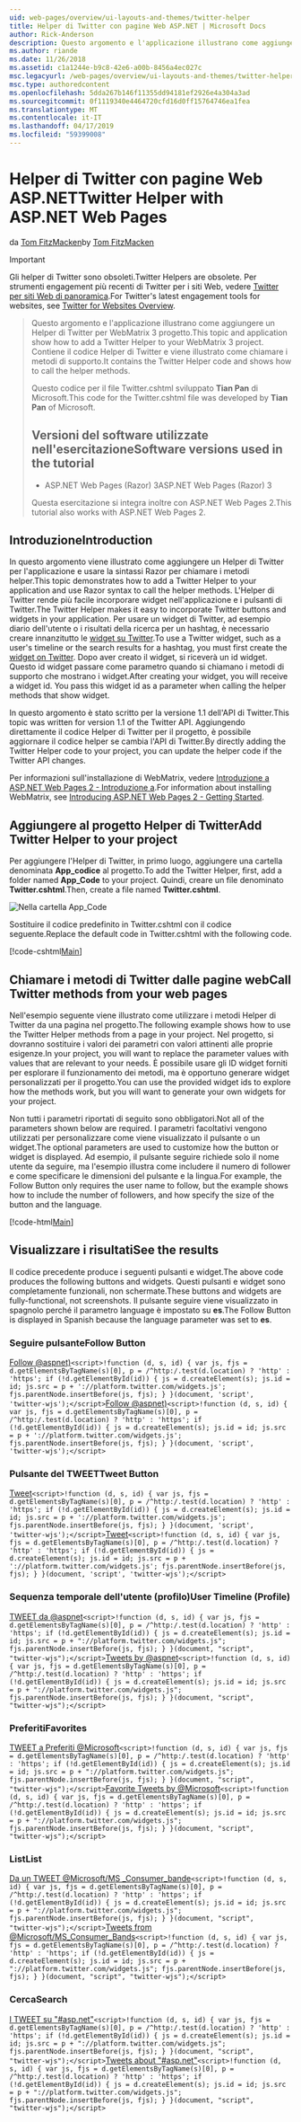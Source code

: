 ```yaml
---
uid: web-pages/overview/ui-layouts-and-themes/twitter-helper
title: Helper di Twitter con pagine Web ASP.NET | Microsoft Docs
author: Rick-Anderson
description: Questo argomento e l'applicazione illustrano come aggiungere un Helper di Twitter per WebMatrix 3 progetto. Contiene il codice Helper di Twitter e viene illustrato come chiamare il supporto...
ms.author: riande
ms.date: 11/26/2018
ms.assetid: c1a1244e-b9c8-42e6-a00b-8456a4ec027c
msc.legacyurl: /web-pages/overview/ui-layouts-and-themes/twitter-helper
msc.type: authoredcontent
ms.openlocfilehash: 5dda267b146f11355dd94181ef2926e4a304a3ad
ms.sourcegitcommit: 0f1119340e4464720cfd16d0ff15764746ea1fea
ms.translationtype: MT
ms.contentlocale: it-IT
ms.lasthandoff: 04/17/2019
ms.locfileid: "59399008"
---
```

# <a name="twitter-helper-with-aspnet-web-pages"></a><span data-ttu-id="cb3c5-104">Helper di Twitter con pagine Web ASP.NET</span><span class="sxs-lookup"><span data-stu-id="cb3c5-104">Twitter Helper with ASP.NET Web Pages</span></span>

<span data-ttu-id="cb3c5-105">da [Tom FitzMacken](https://github.com/tfitzmac)</span><span class="sxs-lookup"><span data-stu-id="cb3c5-105">by [Tom FitzMacken](https://github.com/tfitzmac)</span></span>

> [!IMPORTANT]
> <span data-ttu-id="cb3c5-106">Gli helper di Twitter sono obsoleti.</span><span class="sxs-lookup"><span data-stu-id="cb3c5-106">Twitter Helpers are obsolete.</span></span> <span data-ttu-id="cb3c5-107">Per strumenti engagement più recenti di Twitter per i siti Web, vedere [Twitter per siti Web di panoramica](https://developer.twitter.com/en/docs/twitter-for-websites/overview).</span><span class="sxs-lookup"><span data-stu-id="cb3c5-107">For Twitter's latest engagement tools for websites, see [Twitter for Websites Overview](https://developer.twitter.com/en/docs/twitter-for-websites/overview).</span></span>

> <span data-ttu-id="cb3c5-108">Questo argomento e l'applicazione illustrano come aggiungere un Helper di Twitter per WebMatrix 3 progetto.</span><span class="sxs-lookup"><span data-stu-id="cb3c5-108">This topic and application show how to add a Twitter Helper to your WebMatrix 3 project.</span></span> <span data-ttu-id="cb3c5-109">Contiene il codice Helper di Twitter e viene illustrato come chiamare i metodi di supporto.</span><span class="sxs-lookup"><span data-stu-id="cb3c5-109">It contains the Twitter Helper code and shows how to call the helper methods.</span></span>
> 
> <span data-ttu-id="cb3c5-110">Questo codice per il file Twitter.cshtml sviluppato **Tian Pan** di Microsoft.</span><span class="sxs-lookup"><span data-stu-id="cb3c5-110">This code for the Twitter.cshtml file was developed by **Tian Pan** of Microsoft.</span></span>
> 
> ## <a name="software-versions-used-in-the-tutorial"></a><span data-ttu-id="cb3c5-111">Versioni del software utilizzate nell'esercitazione</span><span class="sxs-lookup"><span data-stu-id="cb3c5-111">Software versions used in the tutorial</span></span>
> 
> 
> - <span data-ttu-id="cb3c5-112">ASP.NET Web Pages (Razor) 3</span><span class="sxs-lookup"><span data-stu-id="cb3c5-112">ASP.NET Web Pages (Razor) 3</span></span>
>   
> 
> <span data-ttu-id="cb3c5-113">Questa esercitazione si integra inoltre con ASP.NET Web Pages 2.</span><span class="sxs-lookup"><span data-stu-id="cb3c5-113">This tutorial also works with ASP.NET Web Pages 2.</span></span>


## <a name="introduction"></a><span data-ttu-id="cb3c5-114">Introduzione</span><span class="sxs-lookup"><span data-stu-id="cb3c5-114">Introduction</span></span>

<span data-ttu-id="cb3c5-115">In questo argomento viene illustrato come aggiungere un Helper di Twitter per l'applicazione e usare la sintassi Razor per chiamare i metodi helper.</span><span class="sxs-lookup"><span data-stu-id="cb3c5-115">This topic demonstrates how to add a Twitter Helper to your application and use Razor syntax to call the helper methods.</span></span> <span data-ttu-id="cb3c5-116">L'Helper di Twitter rende più facile incorporare widget nell'applicazione e i pulsanti di Twitter.</span><span class="sxs-lookup"><span data-stu-id="cb3c5-116">The Twitter Helper makes it easy to incorporate Twitter buttons and widgets in your application.</span></span> <span data-ttu-id="cb3c5-117">Per usare un widget di Twitter, ad esempio diario dell'utente o i risultati della ricerca per un hashtag, è necessario creare innanzitutto le [widget su Twitter](https://twitter.com/settings/widgets).</span><span class="sxs-lookup"><span data-stu-id="cb3c5-117">To use a Twitter widget, such as a user's timeline or the search results for a hashtag, you must first create the [widget on Twitter](https://twitter.com/settings/widgets).</span></span> <span data-ttu-id="cb3c5-118">Dopo aver creato il widget, si riceverà un id widget. Questo id widget passare come parametro quando si chiamano i metodi di supporto che mostrano i widget.</span><span class="sxs-lookup"><span data-stu-id="cb3c5-118">After creating your widget, you will receive a widget id. You pass this widget id as a parameter when calling the helper methods that show widget.</span></span>

<span data-ttu-id="cb3c5-119">In questo argomento è stato scritto per la versione 1.1 dell'API di Twitter.</span><span class="sxs-lookup"><span data-stu-id="cb3c5-119">This topic was written for version 1.1 of the Twitter API.</span></span> <span data-ttu-id="cb3c5-120">Aggiungendo direttamente il codice Helper di Twitter per il progetto, è possibile aggiornare il codice helper se cambia l'API di Twitter.</span><span class="sxs-lookup"><span data-stu-id="cb3c5-120">By directly adding the Twitter Helper code to your project, you can update the helper code if the Twitter API changes.</span></span>

<span data-ttu-id="cb3c5-121">Per informazioni sull'installazione di WebMatrix, vedere [Introduzione a ASP.NET Web Pages 2 - Introduzione a](../getting-started/introducing-aspnet-web-pages-2/getting-started.md).</span><span class="sxs-lookup"><span data-stu-id="cb3c5-121">For information about installing WebMatrix, see [Introducing ASP.NET Web Pages 2 - Getting Started](../getting-started/introducing-aspnet-web-pages-2/getting-started.md).</span></span>

## <a name="add-twitter-helper-to-your-project"></a><span data-ttu-id="cb3c5-122">Aggiungere al progetto Helper di Twitter</span><span class="sxs-lookup"><span data-stu-id="cb3c5-122">Add Twitter Helper to your project</span></span>

<span data-ttu-id="cb3c5-123">Per aggiungere l'Helper di Twitter, in primo luogo, aggiungere una cartella denominata **App\_codice** al progetto.</span><span class="sxs-lookup"><span data-stu-id="cb3c5-123">To add the Twitter Helper, first, add a folder named **App\_Code** to your project.</span></span> <span data-ttu-id="cb3c5-124">Quindi, creare un file denominato **Twitter.cshtml**.</span><span class="sxs-lookup"><span data-stu-id="cb3c5-124">Then, create a file named **Twitter.cshtml**.</span></span>

![Nella cartella App_Code](twitter-helper/_static/image1.png)

<span data-ttu-id="cb3c5-126">Sostituire il codice predefinito in Twitter.cshtml con il codice seguente.</span><span class="sxs-lookup"><span data-stu-id="cb3c5-126">Replace the default code in Twitter.cshtml with the following code.</span></span>

[!code-cshtml[Main](twitter-helper/samples/sample1.cshtml)]

## <a name="call-twitter-methods-from-your-web-pages"></a><span data-ttu-id="cb3c5-127">Chiamare i metodi di Twitter dalle pagine web</span><span class="sxs-lookup"><span data-stu-id="cb3c5-127">Call Twitter methods from your web pages</span></span>

<span data-ttu-id="cb3c5-128">Nell'esempio seguente viene illustrato come utilizzare i metodi Helper di Twitter da una pagina nel progetto.</span><span class="sxs-lookup"><span data-stu-id="cb3c5-128">The following example shows how to use the Twitter Helper methods from a page in your project.</span></span> <span data-ttu-id="cb3c5-129">Nel progetto, si dovranno sostituire i valori dei parametri con valori attinenti alle proprie esigenze.</span><span class="sxs-lookup"><span data-stu-id="cb3c5-129">In your project, you will want to replace the parameter values with values that are relevant to your needs.</span></span> <span data-ttu-id="cb3c5-130">È possibile usare gli ID widget forniti per esplorare il funzionamento dei metodi, ma è opportuno generare widget personalizzati per il progetto.</span><span class="sxs-lookup"><span data-stu-id="cb3c5-130">You can use the provided widget ids to explore how the methods work, but you will want to generate your own widgets for your project.</span></span>

<span data-ttu-id="cb3c5-131">Non tutti i parametri riportati di seguito sono obbligatori.</span><span class="sxs-lookup"><span data-stu-id="cb3c5-131">Not all of the parameters shown below are required.</span></span> <span data-ttu-id="cb3c5-132">I parametri facoltativi vengono utilizzati per personalizzare come viene visualizzato il pulsante o un widget.</span><span class="sxs-lookup"><span data-stu-id="cb3c5-132">The optional parameters are used to customize how the button or widget is displayed.</span></span> <span data-ttu-id="cb3c5-133">Ad esempio, il pulsante seguire richiede solo il nome utente da seguire, ma l'esempio illustra come includere il numero di follower e come specificare le dimensioni del pulsante e la lingua.</span><span class="sxs-lookup"><span data-stu-id="cb3c5-133">For example, the Follow Button only requires the user name to follow, but the example shows how to include the number of followers, and how specify the size of the button and the language.</span></span>

[!code-html[Main](twitter-helper/samples/sample2.html)]

## <a name="see-the-results"></a><span data-ttu-id="cb3c5-134">Visualizzare i risultati</span><span class="sxs-lookup"><span data-stu-id="cb3c5-134">See the results</span></span>

<span data-ttu-id="cb3c5-135">Il codice precedente produce i seguenti pulsanti e widget.</span><span class="sxs-lookup"><span data-stu-id="cb3c5-135">The above code produces the following buttons and widgets.</span></span> <span data-ttu-id="cb3c5-136">Questi pulsanti e widget sono completamente funzionali, non schermate.</span><span class="sxs-lookup"><span data-stu-id="cb3c5-136">These buttons and widgets are fully-functional, not screenshots.</span></span> <span data-ttu-id="cb3c5-137">Il pulsante seguire viene visualizzato in spagnolo perché il parametro language è impostato su **es**.</span><span class="sxs-lookup"><span data-stu-id="cb3c5-137">The Follow Button is displayed in Spanish because the language parameter was set to **es**.</span></span>

### <a name="follow-button"></a><span data-ttu-id="cb3c5-138">Seguire pulsante</span><span class="sxs-lookup"><span data-stu-id="cb3c5-138">Follow Button</span></span>

<span data-ttu-id="cb3c5-139">[Follow @aspnet)](https://twitter.com/aspnet)`<script>!function (d, s, id) { var js, fjs = d.getElementsByTagName(s)[0], p = /^http:/.test(d.location) ? 'http' : 'https'; if (!d.getElementById(id)) { js = d.createElement(s); js.id = id; js.src = p + '://platform.twitter.com/widgets.js'; fjs.parentNode.insertBefore(js, fjs); } }(document, 'script', 'twitter-wjs');</script>`</span><span class="sxs-lookup"><span data-stu-id="cb3c5-139">[Follow @aspnet)](https://twitter.com/aspnet)`<script>!function (d, s, id) { var js, fjs = d.getElementsByTagName(s)[0], p = /^http:/.test(d.location) ? 'http' : 'https'; if (!d.getElementById(id)) { js = d.createElement(s); js.id = id; js.src = p + '://platform.twitter.com/widgets.js'; fjs.parentNode.insertBefore(js, fjs); } }(document, 'script', 'twitter-wjs');</script>`</span></span>

### <a name="tweet-button"></a><span data-ttu-id="cb3c5-140">Pulsante del TWEET</span><span class="sxs-lookup"><span data-stu-id="cb3c5-140">Tweet Button</span></span>

<span data-ttu-id="cb3c5-141">[Tweet](https://twitter.com/share)`<script>!function (d, s, id) { var js, fjs = d.getElementsByTagName(s)[0], p = /^http:/.test(d.location) ? 'http' : 'https'; if (!d.getElementById(id)) { js = d.createElement(s); js.id = id; js.src = p + '://platform.twitter.com/widgets.js'; fjs.parentNode.insertBefore(js, fjs); } }(document, 'script', 'twitter-wjs');</script>`</span><span class="sxs-lookup"><span data-stu-id="cb3c5-141">[Tweet](https://twitter.com/share)`<script>!function (d, s, id) { var js, fjs = d.getElementsByTagName(s)[0], p = /^http:/.test(d.location) ? 'http' : 'https'; if (!d.getElementById(id)) { js = d.createElement(s); js.id = id; js.src = p + '://platform.twitter.com/widgets.js'; fjs.parentNode.insertBefore(js, fjs); } }(document, 'script', 'twitter-wjs');</script>`</span></span>

### <a name="user-timeline-profile"></a><span data-ttu-id="cb3c5-142">Sequenza temporale dell'utente (profilo)</span><span class="sxs-lookup"><span data-stu-id="cb3c5-142">User Timeline (Profile)</span></span>

<span data-ttu-id="cb3c5-143">[TWEET da @aspnet](https://twitter.com/aspnet)`<script>!function (d, s, id) { var js, fjs = d.getElementsByTagName(s)[0], p = /^http:/.test(d.location) ? 'http' : 'https'; if (!d.getElementById(id)) { js = d.createElement(s); js.id = id; js.src = p + "://platform.twitter.com/widgets.js"; fjs.parentNode.insertBefore(js, fjs); } }(document, "script", "twitter-wjs");</script>`</span><span class="sxs-lookup"><span data-stu-id="cb3c5-143">[Tweets by @aspnet](https://twitter.com/aspnet)`<script>!function (d, s, id) { var js, fjs = d.getElementsByTagName(s)[0], p = /^http:/.test(d.location) ? 'http' : 'https'; if (!d.getElementById(id)) { js = d.createElement(s); js.id = id; js.src = p + "://platform.twitter.com/widgets.js"; fjs.parentNode.insertBefore(js, fjs); } }(document, "script", "twitter-wjs");</script>`</span></span>

### <a name="favorites"></a><span data-ttu-id="cb3c5-144">Preferiti</span><span class="sxs-lookup"><span data-stu-id="cb3c5-144">Favorites</span></span>

<span data-ttu-id="cb3c5-145">[TWEET a Preferiti @Microsoft](https://twitter.com/Microsoft/favorites)`<script>!function (d, s, id) { var js, fjs = d.getElementsByTagName(s)[0], p = /^http:/.test(d.location) ? 'http' : 'https'; if (!d.getElementById(id)) { js = d.createElement(s); js.id = id; js.src = p + "://platform.twitter.com/widgets.js"; fjs.parentNode.insertBefore(js, fjs); } }(document, "script", "twitter-wjs");</script>`</span><span class="sxs-lookup"><span data-stu-id="cb3c5-145">[Favorite Tweets by @Microsoft](https://twitter.com/Microsoft/favorites)`<script>!function (d, s, id) { var js, fjs = d.getElementsByTagName(s)[0], p = /^http:/.test(d.location) ? 'http' : 'https'; if (!d.getElementById(id)) { js = d.createElement(s); js.id = id; js.src = p + "://platform.twitter.com/widgets.js"; fjs.parentNode.insertBefore(js, fjs); } }(document, "script", "twitter-wjs");</script>`</span></span>

### <a name="list"></a><span data-ttu-id="cb3c5-146">List</span><span class="sxs-lookup"><span data-stu-id="cb3c5-146">List</span></span>

<span data-ttu-id="cb3c5-147">[Da un TWEET @Microsoft/MS \_Consumer\_bande](https://twitter.com/microsoft/ms-consumer-brands/)`<script>!function (d, s, id) { var js, fjs = d.getElementsByTagName(s)[0], p = /^http:/.test(d.location) ? 'http' : 'https'; if (!d.getElementById(id)) { js = d.createElement(s); js.id = id; js.src = p + "://platform.twitter.com/widgets.js"; fjs.parentNode.insertBefore(js, fjs); } }(document, "script", "twitter-wjs");</script>`</span><span class="sxs-lookup"><span data-stu-id="cb3c5-147">[Tweets from @Microsoft/MS\_Consumer\_Bands](https://twitter.com/microsoft/ms-consumer-brands/)`<script>!function (d, s, id) { var js, fjs = d.getElementsByTagName(s)[0], p = /^http:/.test(d.location) ? 'http' : 'https'; if (!d.getElementById(id)) { js = d.createElement(s); js.id = id; js.src = p + "://platform.twitter.com/widgets.js"; fjs.parentNode.insertBefore(js, fjs); } }(document, "script", "twitter-wjs");</script>`</span></span>

### <a name="search"></a><span data-ttu-id="cb3c5-148">Cerca</span><span class="sxs-lookup"><span data-stu-id="cb3c5-148">Search</span></span>

<span data-ttu-id="cb3c5-149">[I TWEET su &quot;#asp.net&quot;](https://twitter.com/search?q=%23asp.net)`<script>!function (d, s, id) { var js, fjs = d.getElementsByTagName(s)[0], p = /^http:/.test(d.location) ? 'http' : 'https'; if (!d.getElementById(id)) { js = d.createElement(s); js.id = id; js.src = p + "://platform.twitter.com/widgets.js"; fjs.parentNode.insertBefore(js, fjs); } }(document, "script", "twitter-wjs");</script>`</span><span class="sxs-lookup"><span data-stu-id="cb3c5-149">[Tweets about &quot;#asp.net&quot;](https://twitter.com/search?q=%23asp.net)`<script>!function (d, s, id) { var js, fjs = d.getElementsByTagName(s)[0], p = /^http:/.test(d.location) ? 'http' : 'https'; if (!d.getElementById(id)) { js = d.createElement(s); js.id = id; js.src = p + "://platform.twitter.com/widgets.js"; fjs.parentNode.insertBefore(js, fjs); } }(document, "script", "twitter-wjs");</script>`</span></span>
